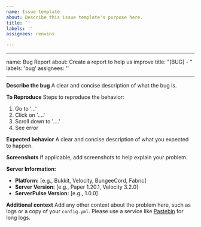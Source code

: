 ```yaml
---
name: Issue template
about: Describe this issue template's purpose here.
title: ''
labels: ''
assignees: renvins

---
```


---
name: Bug Report
about: Create a report to help us improve
title: "[BUG] - "
labels: 'bug'
assignees: ''

---

**Describe the bug**
A clear and concise description of what the bug is.

**To Reproduce**
Steps to reproduce the behavior:
1. Go to '...'
2. Click on '....'
3. Scroll down to '....'
4. See error

**Expected behavior**
A clear and concise description of what you expected to happen.

**Screenshots**
If applicable, add screenshots to help explain your problem.

**Server Information:**
- **Platform:** [e.g., Bukkit, Velocity, BungeeCord, Fabric]
- **Server Version:** [e.g., Paper 1.20.1, Velocity 3.2.0]
- **ServerPulse Version:** [e.g., 1.0.0]

**Additional context**
Add any other context about the problem here, such as logs or a copy of your `config.yml`. Please use a service like [Pastebin](https://pastebin.com/) for long logs.
